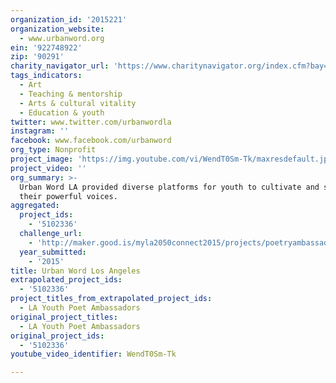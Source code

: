 ```yaml
---
organization_id: '2015221'
organization_website:
  - www.urbanword.org
ein: '922748922'
zip: '90291'
charity_navigator_url: 'https://www.charitynavigator.org/index.cfm?bay=search.profile&ein=922748922'
tags_indicators:
  - Art
  - Teaching & mentorship
  - Arts & cultural vitality
  - Education & youth
twitter: www.twitter.com/urbanwordla
instagram: ''
facebook: www.facebook.com/urbanword
org_type: Nonprofit
project_image: 'https://img.youtube.com/vi/WendT0Sm-Tk/maxresdefault.jpg'
project_video: ''
org_summary: >-
  Urban Word LA provided diverse platforms for youth to cultivate and share
  their powerful voices.
aggregated:
  project_ids:
    - '5102336'
  challenge_url:
    - 'http://maker.good.is/myla2050connect2015/projects/poetryambassador.html'
  year_submitted:
    - '2015'
title: Urban Word Los Angeles
extrapolated_project_ids:
  - '5102336'
project_titles_from_extrapolated_project_ids:
  - LA Youth Poet Ambassadors
original_project_titles:
  - LA Youth Poet Ambassadors
original_project_ids:
  - '5102336'
youtube_video_identifier: WendT0Sm-Tk

---
```

